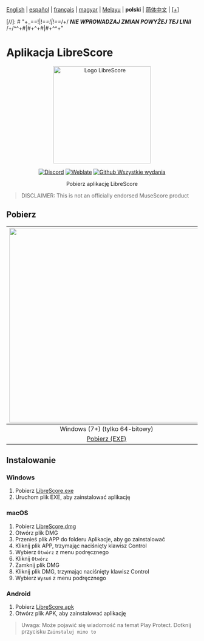 <div dir="ltr" align="left">

‎[English](/docs/en/README.md) | ‎[español](/docs/es/LÉAME.md) | ‎[français](/docs/fr/LISEZMOI.md) | ‎[magyar](/docs/hu/OLVASSAEL.md) | ‎[Melayu](/docs/ms/BACASAYA.md) | ‎**polski** | ‎[简体中文](/docs/zh-Hans/自述文件.md) | ‎[[+]](https://librescore.ddns.net/projects/librescore/docs)

[//]: # "\+\_==!|!=_=!|!==_/+/ ***NIE WPROWADZAJ ZMIAN POWYŻEJ TEJ LINII*** /+/^^+#|#+^+#|#+^^\+\"

# Aplikacja LibreScore

<div align="center">

<img src="https://github.com/LibreScore/dl-musescore/raw/master/images/logo.png" width="256" alt="Logo LibreScore">

[![Discord](https://img.shields.io/discord/774491656643674122?color=5865F2&label=&labelColor=555555&logo=discord&logoColor=FFFFFF)](https://discord.gg/DKu7cUZ4XQ) [![Weblate](https://librescore.ddns.net/widgets/librescore/-/app-librescore/svg-badge.svg)](https://librescore.ddns.net/engage/librescore) [![Github Wszystkie wydania](https://img.shields.io/github/downloads/LibreScore/app-librescore/total.svg?label=Pobrane)](https://github.com/LibreScore/app-librescore/releases/latest)

Pobierz aplikację LibreScore

</div>

> DISCLAIMER: This is not an officially endorsed MuseScore product

## Pobierz

| <img src="https://upload.wikimedia.org/wikipedia/commons/e/e2/Windows_logo_and_wordmark_-_2021.svg" width="512"> | <img src="https://upload.wikimedia.org/wikipedia/commons/2/21/MacOS_wordmark_%282017%29.svg" width="512"> |   <img src="https://upload.wikimedia.org/wikipedia/commons/3/31/Android_robot_head.svg" width="512">   |
| :--------------------------------------------------------------------------------------------------------------: | :-------------------------------------------------------------------------------------------------------: | :----------------------------------------------------------------------------------------------------: |
|                                            Windows (7+) (tylko 64-bitowy)                                            |                                        macOS (10.11+) (Rosetta 2)                                         |                                             Android (6.0+)                                             |
|      [Pobierz (EXE)](https://github.com/LibreScore/app-librescore/releases/latest/download/LibreScore.exe)      |  [Pobierz (DMG)](https://github.com/LibreScore/app-librescore/releases/latest/download/LibreScore.dmg)   | [Pobierz (APK)](https://github.com/LibreScore/app-librescore/releases/latest/download/LibreScore.apk) |

## Instalowanie

### Windows

1. Pobierz [LibreScore.exe](https://github.com/LibreScore/app-librescore/releases/latest/download/LibreScore.exe)
2. Uruchom plik EXE, aby zainstalować aplikację

### macOS

1. Pobierz [LibreScore.dmg](https://github.com/LibreScore/app-librescore/releases/latest/download/LibreScore.dmg)
2. Otwórz plik DMG
3. Przenieś plik APP do folderu Aplikacje, aby go zainstalować
4. Kliknij plik APP, trzymając naciśnięty klawisz Control
5. Wybierz `Otwórz` z menu podręcznego
6. Kliknij `Otwórz`
7. Zamknij plik DMG
8. Kliknij plik DMG, trzymając naciśnięty klawisz Control
9. Wybierz `Wysuń` z menu podręcznego

### Android

1. Pobierz [LibreScore.apk](https://github.com/LibreScore/app-librescore/releases/latest/download/LibreScore.apk)
2. Otwórz plik APK, aby zainstalować aplikację

> Uwaga: Może pojawić się wiadomość na temat Play Protect. Dotknij przycisku `Zainstaluj mimo to`

</div>
